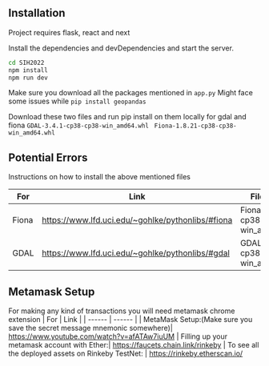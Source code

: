 ## Installation

Project requires flask, react and next

Install the dependencies and devDependencies and start the server.

```sh
cd SIH2022
npm install
npm run dev
```
Make sure you download all the packages mentioned in ```app.py```
Might face some issues while ```pip install geopandas ```

Download these two files and run pip install on them locally for gdal and fiona
```GDAL-3.4.1-cp38-cp38-win_amd64.whl ```
```Fiona-1.8.21-cp38-cp38-win_amd64.whl```

## Potential Errors
Instructions on how to install the above mentioned files

| For | Link | File Name
| ------ | ------ | ------ |
| Fiona | https://www.lfd.uci.edu/~gohlke/pythonlibs/#fiona | Fiona-1.8.21-cp38-cp38-win_amd64.whl
| GDAL | https://www.lfd.uci.edu/~gohlke/pythonlibs/#gdal | GDAL-3.4.1-cp38-cp38-win_amd64.whl

## Metamask Setup

For making any kind of transactions you will need metamask chrome extension
| For | Link |
| ------ | ------ |
| MetaMask Setup:(Make sure you save the secret message mnemonic somewhere)| https://www.youtube.com/watch?v=afATAw7iuUM
| Filling up your metamask account with Ether:| https://faucets.chain.link/rinkeby
| To see all the deployed assets on Rinkeby TestNet: | https://rinkeby.etherscan.io/
